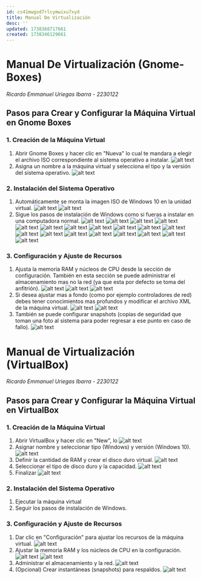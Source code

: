 ```yaml
---
id: cs41mwgod7rlcymwixu7xyd
title: Manual De Virtualización
desc: ''
updated: 1738368717661
created: 1738346129661
---
```

# Manual De Virtualización (Gnome-Boxes)
_Ricardo Emmanuel Uriegas Ibarra - 2230122_

## Pasos para Crear y Configurar la Máquina Virtual en Gnome Boxes

### 1. Creación de la Máquina Virtual
1. Abrir Gnome Boxes y hacer clic en "Nueva" lo cual te mandara a elegir el archivo ISO correspondiente al sistema operativo a instalar.
![alt text](image-28.png)
2. Asigna un nombre a la máquina virtual y selecciona el tipo y la versión del sistema operativo.
![alt text](Screenshot_20250131_083918.png)
    
### 2. Instalación del Sistema Operativo
1. Automáticamente se monta la imagen ISO de Windows 10 en la unidad virtual.
![alt text](Screenshot_20250131_084044.png)
![alt text](Screenshot_20250131_084119.png)
2. Sigue los pasos de instalación de Windows como si fueras a instalar en una computadora normal.
![alt text](Screenshot_20250131_084219.png)
![alt text](Screenshot_20250131_084254.png)
![alt text](Screenshot_20250131_084313.png)
![alt text](Screenshot_20250131_084356.png)
![alt text](Screenshot_20250131_084451.png)
![alt text](Screenshot_20250131_084506.png)
![alt text](Screenshot_20250131_090627.png)
![alt text](Screenshot_20250131_090658.png)
![alt text](Screenshot_20250131_091722.png)
![alt text](Screenshot_20250131_092022.png)
![alt text](Screenshot_20250131_092041.png)
![alt text](Screenshot_20250131_092057.png)
![alt text](Screenshot_20250131_092114.png)
![alt text](Screenshot_20250131_092143.png)
![alt text](Screenshot_20250131_092203.png)
![alt text](Screenshot_20250131_092220.png)
![alt text](Screenshot_20250131_092250.png)
![alt text](Screenshot_20250131_092325.png)
![alt text](Screenshot_20250131_092520.png)
    
### 3. Configuración y Ajuste de Recursos
1. Ajusta la memoria RAM y núcleos de CPU desde la sección de configuración. También en esta sección se puede administrar el almacenamiento mas no la red (ya que esta por defecto se toma del anfitrión).
![alt text](image-29.png)
![alt text](Screenshot_20250131_125108.png)
![alt text](Screenshot_20250131_125129.png)
2. Si desea ajustar mas a fondo (como por ejemplo controladores de red) debes tener conocimientos mas profundos y modificar el archivo XML de la máquina virtual.
![alt text](image-31.png)
![alt text](image-30.png)
3. También se puede configurar snapshots (copias de seguridad que toman una foto al sistema para poder regresar a ese punto en caso de fallo). 
![alt text](Screenshot_20250131_125144.png)

# Manual de Virtualización (VirtualBox)
_Ricardo Emmanuel Uriegas Ibarra - 2230122_

## Pasos para Crear y Configurar la Máquina Virtual en VirtualBox

### 1. Creación de la Máquina Virtual
1. Abrir VirtualBox y hacer clic en "New", lo 
![alt text](image-33.png)
2. Asignar nombre y seleccionar tipo (Windows) y versión (Windows 10).
![alt text](image-32.png)
3. Definir la cantidad de RAM y crear el disco duro virtual.
![alt text](image-34.png)
4. Seleccionar el tipo de disco duro y la capacidad.
![alt text](image-35.png)
5. Finalizar
![alt text](image-36.png)

### 2. Instalación del Sistema Operativo
1. Ejecutar la máquina virtual
2. Seguir los pasos de instalación de Windows.

### 3. Configuración y Ajuste de Recursos
1. Dar clic en "Configuración" para ajustar los recursos de la máquina virtual.
![alt text](image-38.png)
2. Ajustar la memoria RAM y los núcleos de CPU en la configuración.
![alt text](image-39.png)
![alt text](image-41.png)
3. Administrar el almacenamiento y la red.
![alt text](image-40.png)
4. (Opcional) Crear instantáneas (snapshots) para respaldos.
![alt text](image-37.png)